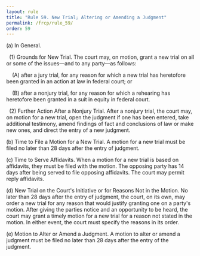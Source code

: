 ```yaml
---
layout: rule
title: "Rule 59. New Trial; Altering or Amending a Judgment"
permalink: /frcp/rule_59/
order: 59
---
```


(a) In General.


&nbsp;&nbsp;(1) Grounds for New Trial. The court may, on motion, grant a new trial on all or some of the issues—and to any party—as follows:


&nbsp;&nbsp;&nbsp;&nbsp;(A) after a jury trial, for any reason for which a new trial has heretofore been granted in an action at law in federal court; or


&nbsp;&nbsp;&nbsp;&nbsp;(B) after a nonjury trial, for any reason for which a rehearing has heretofore been granted in a suit in equity in federal court.


&nbsp;&nbsp;(2) Further Action After a Nonjury Trial. After a nonjury trial, the court may, on motion for a new trial, open the judgment if one has been entered, take additional testimony, amend findings of fact and conclusions of law or make new ones, and direct the entry of a new judgment.


(b) Time to File a Motion for a New Trial. A motion for a new trial must be filed no later than 28 days after the entry of judgment.


(c) Time to Serve Affidavits. When a motion for a new trial is based on affidavits, they must be filed with the motion. The opposing party has 14 days after being served to file opposing affidavits. The court may permit reply affidavits.


(d) New Trial on the Court's Initiative or for Reasons Not in the Motion. No later than 28 days after the entry of judgment, the court, on its own, may order a new trial for any reason that would justify granting one on a party's motion. After giving the parties notice and an opportunity to be heard, the court may grant a timely motion for a new trial for a reason not stated in the motion. In either event, the court must specify the reasons in its order.


(e) Motion to Alter or Amend a Judgment. A motion to alter or amend a judgment must be filed no later than 28 days after the entry of the judgment.
